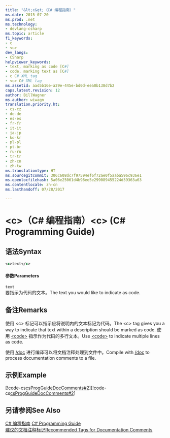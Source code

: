 ```yaml
---
title: "&lt;c&gt;（C# 编程指南）"
ms.date: 2015-07-20
ms.prod: .net
ms.technology:
- devlang-csharp
ms.topic: article
f1_keywords:
- c
- <c>
dev_langs:
- CSharp
helpviewer_keywords:
- text, marking as code [C#]
- code, marking text as [C#]
- c C# XML tag
- <c> C# XML tag
ms.assetid: aad5b16e-a29e-445e-bd0d-eea0b138d7b2
caps.latest.revision: 12
author: BillWagner
ms.author: wiwagn
translation.priority.ht:
- cs-cz
- de-de
- es-es
- fr-fr
- it-it
- ja-jp
- ko-kr
- pl-pl
- pt-br
- ru-ru
- tr-tr
- zh-cn
- zh-tw
ms.translationtype: HT
ms.sourcegitcommit: 306c608dc7f97594ef6f72ae0f5aaba596c936e1
ms.openlocfilehash: 5a06e25061d4b98ee5e299089455224d39363a63
ms.contentlocale: zh-cn
ms.lasthandoff: 07/28/2017

---
```

# <a name="ltcgt-c-programming-guide"></a><span data-ttu-id="a51a9-102">&lt;c&gt;（C# 编程指南）</span><span class="sxs-lookup"><span data-stu-id="a51a9-102">&lt;c&gt; (C# Programming Guide)</span></span>
## <a name="syntax"></a><span data-ttu-id="a51a9-103">语法</span><span class="sxs-lookup"><span data-stu-id="a51a9-103">Syntax</span></span>  
  
```xml  
<c>text</c>  
```  
  
#### <a name="parameters"></a><span data-ttu-id="a51a9-104">参数</span><span class="sxs-lookup"><span data-stu-id="a51a9-104">Parameters</span></span>  
 `text`  
 <span data-ttu-id="a51a9-105">要指示为代码的文本。</span><span class="sxs-lookup"><span data-stu-id="a51a9-105">The text you would like to indicate as code.</span></span>  
  
## <a name="remarks"></a><span data-ttu-id="a51a9-106">备注</span><span class="sxs-lookup"><span data-stu-id="a51a9-106">Remarks</span></span>  
 <span data-ttu-id="a51a9-107">使用 \<c> 标记可以指示应将说明内的文本标记为代码。</span><span class="sxs-lookup"><span data-stu-id="a51a9-107">The \<c> tag gives you a way to indicate that text within a description should be marked as code.</span></span> <span data-ttu-id="a51a9-108">使用 [\<code>](../../../csharp/programming-guide/xmldoc/code.md) 指示作为代码的多行文本。</span><span class="sxs-lookup"><span data-stu-id="a51a9-108">Use [\<code>](../../../csharp/programming-guide/xmldoc/code.md) to indicate multiple lines as code.</span></span>  
  
 <span data-ttu-id="a51a9-109">使用 [/doc](../../../csharp/language-reference/compiler-options/doc-compiler-option.md) 进行编译可以将文档注释处理到文件中。</span><span class="sxs-lookup"><span data-stu-id="a51a9-109">Compile with [/doc](../../../csharp/language-reference/compiler-options/doc-compiler-option.md) to process documentation comments to a file.</span></span>  
  
## <a name="example"></a><span data-ttu-id="a51a9-110">示例</span><span class="sxs-lookup"><span data-stu-id="a51a9-110">Example</span></span>  
 <span data-ttu-id="a51a9-111">[!code-cs[csProgGuideDocComments#2](../../../csharp/programming-guide/xmldoc/codesnippet/CSharp/code-inline_1.cs)]</span><span class="sxs-lookup"><span data-stu-id="a51a9-111">[!code-cs[csProgGuideDocComments#2](../../../csharp/programming-guide/xmldoc/codesnippet/CSharp/code-inline_1.cs)]</span></span>  
  
## <a name="see-also"></a><span data-ttu-id="a51a9-112">另请参阅</span><span class="sxs-lookup"><span data-stu-id="a51a9-112">See Also</span></span>  
 <span data-ttu-id="a51a9-113">[C# 编程指南](../../../csharp/programming-guide/index.md) </span><span class="sxs-lookup"><span data-stu-id="a51a9-113">[C# Programming Guide](../../../csharp/programming-guide/index.md) </span></span>  
 [<span data-ttu-id="a51a9-114">建议的文档注释标记</span><span class="sxs-lookup"><span data-stu-id="a51a9-114">Recommended Tags for Documentation Comments</span></span>](../../../csharp/programming-guide/xmldoc/recommended-tags-for-documentation-comments.md)

